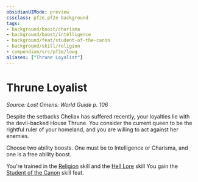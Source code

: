 ```yaml
---
obsidianUIMode: preview
cssclass: pf2e,pf2e-background
tags:
- background/boost/charisma
- background/boost/intelligence
- background/feat/student-of-the-canon
- background/skill/religion
- compendium/src/pf2e/lowg
aliases: ["Thrune Loyalist"]
---
```

# Thrune Loyalist
*Source: Lost Omens: World Guide p. 106*  

Despite the setbacks Cheliax has suffered recently, your loyalties lie with the devil-backed House Thrune. You consider the current queen to be the rightful ruler of your homeland, and you are willing to act against her enemies.

Choose two ability boosts. One must be to Intelligence or Charisma, and one is a free ability boost.

You're trained in the [Religion](../../skills.md#Religion) skill and the [Hell Lore](../../skills.md#Lore) skill You gain the [Student of the Canon](../../feats/student-of-the-canon.md) skill feat.
